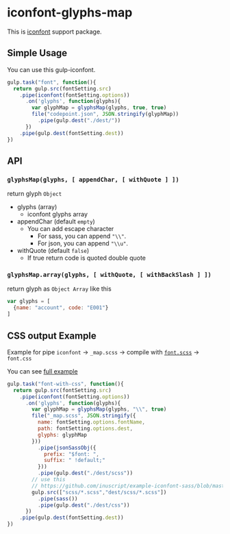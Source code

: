# iconfont-glyphs-map

This is [iconfont](https://github.com/nfroidure/gulp-iconfont/) support package.

## Simple Usage
You can use this gulp-iconfont.

```js
gulp.task("font", function(){
  return gulp.src(fontSetting.src)
    .pipe(iconfont(fontSetting.options))
      .on('glyphs', function(glyphs){
        var glyphMap = glyphsMap(glyphs, true, true)
        file("codepoint.json", JSON.stringify(glyphMap))
          .pipe(gulp.dest("./dest/"))
      })
    .pipe(gulp.dest(fontSetting.dest))
})
```
## API
### `glyphsMap(glyphs, [ appendChar, [ withQuote ] ])`

return glyph `Object`

- glyphs (array)
  - iconfont glyphs array
- appendChar (default `empty`)
  - You can add escape character 
    - For sass, you can append `"\\"`.
    - For json, you can append `"\\u"`.
- withQuote (default `false`)
  - If true return code is quoted double quote

### `glyphsMap.array(glyphs, [ withQuote, [ withBackSlash ] ])`

return glyph as `Object Array` like this

```js
var glyphs = [
  {name: "account", code: "E001"}
]
```

## CSS output Example

Example for pipe `iconfont` -> `_map.scss` -> compile with [`font.scss`](https://github.com/inuscript/example-iconfont-sass/blob/master/scss/font.scss) -> `font.css`

You can see [full example](https://github.com/inuscript/example-iconfont-sass)

```js
gulp.task("font-with-css", function(){
  return gulp.src(fontSetting.src)
    .pipe(iconfont(fontSetting.options))
      .on('glyphs', function(glyphs){
        var glyphMap = glyphsMap(glyphs, "\\", true)
        file("_map.scss", JSON.stringify({
          name: fontSetting.options.fontName,
          path: fontSetting.options.dest,
          glyphs: glyphMap
        }))
          .pipe(jsonSassObj({
            prefix: "$font: ",
            suffix: " !default;"
          }))
          .pipe(gulp.dest("./dest/scss"))
        // use this
        // https://github.com/inuscript/example-iconfont-sass/blob/master/scss/font.scss
        gulp.src(["scss/*.scss","dest/scss/*.scss"])
          .pipe(sass())
          .pipe(gulp.dest("./dest/css"))
      })
    .pipe(gulp.dest(fontSetting.dest))
})
```